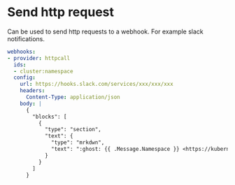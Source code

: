 # Send http request

Can be used to send http requests to a webhook. For example slack notifications.

```yaml
webhooks: 
- provider: httpcall
  ids:
  - cluster:namespace
  config:
    url: https://hooks.slack.com/services/xxx/xxx/xxx
    headers:
      Content-Type: application/json
    body: |
      {
        "blocks": [
          {
            "type": "section",
            "text": {
              "type": "mrkdwn",
              "text": ":ghost: {{ .Message.Namespace }} <https://kubernetes-manager.com/{{ .Message.Cluster }}:{{ .Message.Namespace }}/settings|{{ .Message.Reason }}>"
            }
          }
        ]
      }
```
